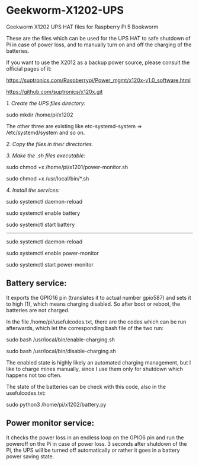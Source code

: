 # Geekworm-X1202-UPS
Geekworm X1202 UPS HAT files for Raspberry Pi 5 Bookworm

These are the files which can be used for the UPS HAT to safe shutdown of Pi in case of power loss, and to manually turn on and off the charging of the batteries.

If you want to use the X2012 as a backup power source, please consult the official pages of it:

https://suptronics.com/Raspberrypi/Power_mgmt/x120x-v1.0_software.html

https://github.com/suptronics/x120x.git

*1. Create the UPS files directory:*

sudo mkdir /home/pi/x1202

The other three are existing like etc-systemd-system => /etc/systemd/system and so on.

*2. Copy the files in their directories.*

*3. Make the .sh files executable:*

sudo chmod +x /home/pi/x1201/power-monitor.sh

sudo chmod +x /usr/local/bin/*.sh

*4. Install the services:*

sudo systemctl daemon-reload

sudo systemctl enable battery

sudo systemctl start battery

--------------------------------

sudo systemctl daemon-reload

sudo systemctl enable power-monitor

sudo systemctl start power-monitor

## Battery service:

It exports the GPIO16 pin (translates it to actual number gpio587) and sets it to high (1), which means charging disabled. So after boot or reboot, the batteries are not charged.

In the file /home/pi/usefulcodes.txt, there are the codes which can be run afterwards, which let the corresponding bash file of the two run:

sudo bash /usr/local/bin/enable-charging.sh

sudo bash /usr/local/bin/disable-charging.sh

The enabled state is highly likely an automated charging management, but I like to charge mines manually, since I use them only for shutdown which happens not too often.

The state of the batteries can be check with this code, also in the usefulcodes.txt:

sudo python3 /home/pi/x1202/battery.py

## Power monitor service:

It checks the power loss in an endless loop on the GPIO6 pin and run the poweroff on the Pi in case of power loss. 3 seconds after shutdown of the Pi, the UPS will be turned off automatically or rather it goes in a battery power saving state.
